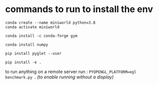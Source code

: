 # commands to run to install the env

```
conda create --name miniworld python=3.8
conda activate miniworld

conda install -c conda-forge gym

conda install numpy 

pip install pyglet --user

pip install -e .
```

to run anything on a remote server run : `PYOPENGL_PLATFORM=egl benchmark.py `.  *(to enable running without a display)*

